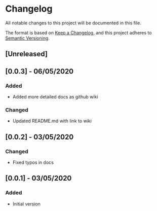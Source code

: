 # Changelog
All notable changes to this project will be documented in this file.

The format is based on [Keep a Changelog](https://keepachangelog.com/en/1.0.0/),
and this project adheres to [Semantic Versioning](https://semver.org/spec/v2.0.0.html).

## [Unreleased]

## [0.0.3] - 06/05/2020
### Added
- Added more detailed docs as github wiki
### Changed
- Updated README.md with link to wiki

## [0.0.2] - 03/05/2020
### Changed
- Fixed typos in docs

## [0.0.1] - 03/05/2020
### Added
- Initial version
